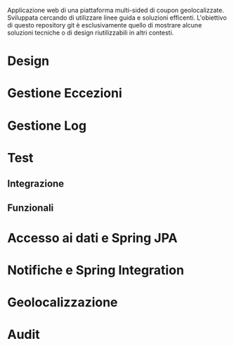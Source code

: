 Applicazione web di una piattaforma multi-sided di coupon geolocalizzate.
Sviluppata cercando di utilizzare linee guida e soluzioni efficenti.
L'obiettivo di questo repository git è esclusivamente quello di mostrare alcune soluzioni tecniche o di design riutilizzabili in altri contesti. 

# Design

# Gestione Eccezioni

# Gestione Log

# Test

## Integrazione

## Funzionali

# Accesso ai dati e Spring JPA

# Notifiche e Spring Integration

# Geolocalizzazione

# Audit
